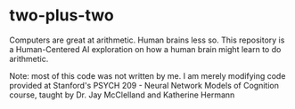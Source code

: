 # two-plus-two
Computers are great at arithmetic. Human brains less so. This repository is a Human-Centered AI exploration on how a human brain might learn to do arithmetic.

Note: most of this code was not written by me. I am merely modifying code 
provided at Stanford's PSYCH 209 - Neural Network Models of Cognition course, 
taught by Dr. Jay McClelland and Katherine Hermann
